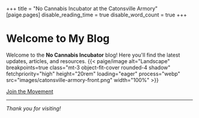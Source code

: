 +++
title = "No Cannabis Incubator at the Catonsville Armory"
[paige.pages]
disable_reading_time = true
disable_word_count = true
+++
# Welcome to My Blog

Welcome to the **No Cannabis Incubator** blog! Here you'll find the latest updates, articles, and resources.
{{< paige/image alt="Landscape" breakpoints=true class="mt-3 object-fit-cover rounded-4 shadow" fetchpriority="high" height="20rem" loading="eager" process="webp" src="images/catonsville-armory-front.png" width="100%" >}}


<p class="lead text-center">
    <a href="https://www.change.org/p/oppose-the-cannabis-incubator-near-catonsville-elementary-school">Join the Movement</a>
</p>

---

*Thank you for visiting!*